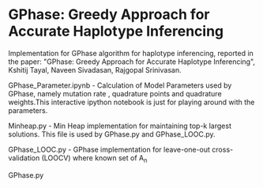 GPhase: Greedy Approach for Accurate Haplotype Inferencing
==================

Implementation for GPhase algorithm for haplotype inferencing, reported in the paper: "GPhase: Greedy Approach for Accurate Haplotype Inferencing", Kshitij Tayal, Naveen Sivadasan, Rajgopal Srinivasan.

GPhase_Parameter.ipynb - Calculation of Model Parameters used by GPhase, namely mutation rate , quadrature points and quadrature weights.This interactive ipython notebook is just for playing around with the parameters. 

Minheap.py - Min Heap implementation for maintaining top-k largest solutions. This file is used by GPhase.py and GPhase_LOOC.py.

GPhase_LOOC.py - GPhase implementation for leave-one-out cross-validation (LOOCV) where known set of A<sub>n</sub>

GPhase.py
